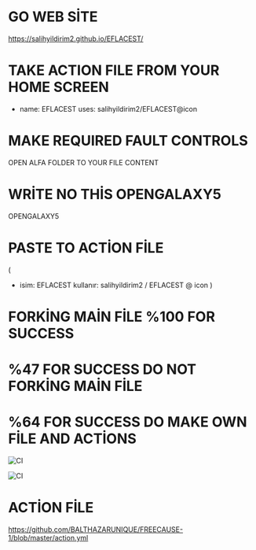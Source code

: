 # GO WEB SİTE
https://salihyildirim2.github.io/EFLACEST/
# TAKE ACTION FILE FROM YOUR HOME SCREEN

- name: EFLACEST
  uses: salihyildirim2/EFLACEST@icon
  
  
# MAKE REQUIRED FAULT CONTROLS

OPEN ALFA FOLDER TO YOUR FILE CONTENT  

# WRİTE NO THİS OPENGALAXY5

OPENGALAXY5

# PASTE TO ACTİON FİLE 
(
- isim: EFLACEST
  kullanır: salihyildirim2 / EFLACEST @ icon
                                                   )
						   
# FORKİNG MAİN FİLE %100 FOR SUCCESS

# %47 FOR SUCCESS DO NOT FORKİNG MAİN FİLE

# %64 FOR SUCCESS DO MAKE OWN FİLE AND ACTİONS

![CI](https://github.com/salihyildirim2/EFLACEST/workflows/CI/badge.svg)

![CI](https://github.com/salihyildirim2/EFLACEST/workflows/CI/badge.svg)


# ACTİON FİLE

https://github.com/BALTHAZARUNIQUE/FREECAUSE-1/blob/master/action.yml 
